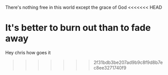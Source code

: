 There's nothing free in this world except the grace of God
<<<<<<< HEAD

It's better to burn out than to fade away
=======
Hey chris how goes it
>>>>>>> 2f31bdb3be207ad9b9c8f9d8b7ec8ee3271740f9
